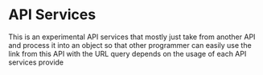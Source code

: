 # API Services

This is an experimental API services that mostly just take from another API and process it into an object so that other programmer can easily
use the link from this API with the URL query depends on the usage of each API services provide